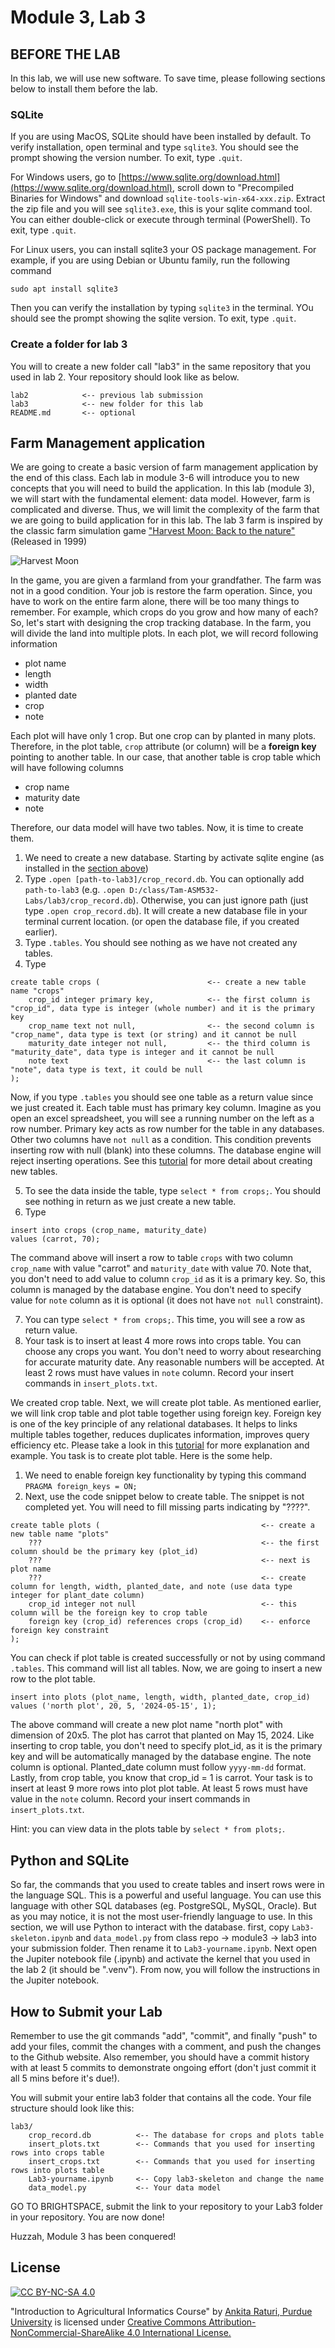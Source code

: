# Module 3, Lab 3

## BEFORE THE LAB

In this lab, we will use new software. To save time, please following sections below to install them before the lab.

### SQLite

If you are using MacOS, SQLite should have been installed by default. To verify installation, open terminal and type `sqlite3`. You should see the prompt showing the version number. To exit, type `.quit`.

For Windows users, go to [https://www.sqlite.org/download.html](https://www.sqlite.org/download.html), scroll down to "Precompiled Binaries for Windows" and download `sqlite-tools-win-x64-xxx.zip`. Extract the zip file and you will see `sqlite3.exe`, this is your sqlite command tool. You can either double-click or execute through terminal (PowerShell). To exit, type `.quit`.

For Linux users, you can install sqlite3 your OS package management. For example, if you are using Debian or Ubuntu family, run the following command

```
sudo apt install sqlite3
```

Then you can verify the installation by typing `sqlite3` in the terminal. YOu should see the prompt showing the sqlite version. To exit, type `.quit`.

<!-- ### DBeaver -->

### Create a folder for lab 3

You will to create a new folder call "lab3" in the same repository that you used in lab 2. Your repository should look like as below.

```
lab2            <-- previous lab submission
lab3            <-- new folder for this lab
README.md       <-- optional
```

## Farm Management application

We are going to create a basic version of farm management application by the end of this class. Each lab in module 3-6 will introduce you to new concepts that you will need to build the application. In this lab (module 3), we will start with the fundamental element: data model. However, farm is complicated and diverse. Thus, we will limit the complexity of the farm that we are going to build application for in this lab. The lab 3 farm is inspired by the classic farm simulation game ["Harvest Moon: Back to the nature"](https://en.wikipedia.org/wiki/Harvest_Moon:_Back_to_Nature) (Released in 1999)

![Harvest Moon](https://upload.wikimedia.org/wikipedia/en/b/bf/Harvest_Moon_Back_to_Nature.jpg)

<!-- Basic element -->

In the game, you are given a farmland from your grandfather. The farm was not in a good condition. Your job is restore the farm operation. Since, you have to work on the entire farm alone, there will be too many things to remember. For example, which crops do you grow and how many of each? So, let's start with designing the crop tracking database. In the farm, you will divide the land into multiple plots. In each plot, we will record following information

- plot name
- length
- width
- planted date
- crop
- note

Each plot will have only 1 crop. But one crop can by planted in many plots. Therefore, in the plot table, `crop` attribute (or column) will be a **foreign key** pointing to another table. In our case, that another table is crop table which will have following columns

- crop name
- maturity date
- note

<!-- ERD -->

Therefore, our data model will have two tables. Now, it is time to create them.

1. We need to create a new database. Starting by activate sqlite engine (as installed in the [section above](#sqlite))
2. Type `.open [path-to-lab3]/crop_record.db`. You can optionally add `path-to-lab3` (e.g. `.open D:/class/Tam-ASM532-Labs/lab3/crop_record.db`). Otherwise, you can just ignore path (just type `.open crop_record.db`). It will create a new database file in your terminal current location. (or open the database file, if you created earlier).
3. Type `.tables`. You should see nothing as we have not created any tables.
4. Type

```
create table crops (                        <-- create a new table name "crops"
    crop_id integer primary key,            <-- the first column is "crop_id", data type is integer (whole number) and it is the primary key
    crop_name text not null,                <-- the second column is "crop_name", data type is text (or string) and it cannot be null
    maturity_date integer not null,         <-- the third column is "maturity_date", data type is integer and it cannot be null
    note text                               <-- the last column is "note", data type is text, it could be null
);
```

Now, if you type `.tables` you should see one table as a return value since we just created it. Each table must has primary key column. Imagine as you open an excel spreadsheet, you will see a running number on the left as a row number. Primary key acts as row number for the table in any databases. Other two columns have `not null` as a condition. This condition prevents inserting row with null (blank) into these columns. The database engine will reject inserting operations. See this [tutorial](https://www.sqlitetutorial.net/sqlite-create-table/) for more detail about creating new tables.

5. To see the data inside the table, type `select * from crops;`. You should see nothing in return as we just create a new table.
6. Type

```
insert into crops (crop_name, maturity_date)
values (carrot, 70);
```

The command above will insert a row to table `crops` with two column `crop_name` with value "carrot" and `maturity_date` with value 70. Note that, you don't need to add value to column `crop_id` as it is a primary key. So, this column is managed by the database engine. You don't need to specify value for `note` column as it is optional (it does not have `not null` constraint).

7. You can type `select * from crops;`. This time, you will see a row as return value.
8. Your task is to insert at least 4 more rows into crops table. You can choose any crops you want. You don't need to worry about researching for accurate maturity date. Any reasonable numbers will be accepted. At least 2 rows must have values in `note` column. Record your insert commands in `insert_plots.txt`.

We created crop table. Next, we will create plot table. As mentioned earlier, we will link crop table and plot table together using foreign key. Foreign key is one of the key principle of any relational databases. It helps to links multiple tables together, reduces duplicates information, improves query efficiency etc. Please take a look in this [tutorial](https://learnsql.com/blog/why-use-foreign-key-in-sql/) for more explanation and example. You task is to create plot table. Here is the some help.

1. We need to enable foreign key functionality by typing this command `PRAGMA foreign_keys = ON;`
2. Next, use the code snippet below to create table. The snippet is not completed yet. You will need to fill missing parts indicating by "????".

```
create table plots (                                    <-- create a new table name "plots"
    ???                                                 <-- the first column should be the primary key (plot_id)
    ???                                                 <-- next is plot name
    ???                                                 <-- create column for length, width, planted_date, and note (use data type integer for plant_date column)
    crop_id integer not null                            <-- this column will be the foreign key to crop table
    foreign key (crop_id) references crops (crop_id)    <-- enforce foreign key constraint
);
```

You can check if plot table is created successfully or not by using command `.tables`. This command will list all tables. Now, we are going to insert a new row to the plot table.

```
insert into plots (plot_name, length, width, planted_date, crop_id)
values ('north plot', 20, 5, '2024-05-15', 1);
```

The above command will create a new plot name "north plot" with dimension of 20x5. The plot has carrot that planted on May 15, 2024. Like inserting to crop table, you don't need to specify plot_id, as it is the primary key and will be automatically managed by the database engine. The note column is optional. Planted_date column must follow `yyyy-mm-dd` format. Lastly, from crop table, you know that crop_id = 1 is carrot. Your task is to insert at least 9 more rows into plot plot table. At least 5 rows must have value in the `note` column. Record your insert commands in `insert_plots.txt`.

Hint: you can view data in the plots table by `select * from plots;`.

## Python and SQLite

So far, the commands that you used to create tables and insert rows were in the language SQL. This is a powerful and useful language. You can use this language with other SQL databases (eg. PostgreSQL, MySQL, Oracle). But as you may notice, it is not the most user-friendly language to use. In this section, we will use Python to interact with the database. first, copy `Lab3-skeleton.ipynb` and `data_model.py` from class repo -> module3 -> lab3 into your submission folder. Then rename it to `Lab3-yourname.ipynb`. Next open the Jupiter notebook file (.ipynb) and activate the kernel that you used in the lab 2 (it should be ".venv"). From now, you will follow the instructions in the Jupiter notebook.

<!-- Animal. Provide db file. Write data model with concept of inheritance with chicken, cows, sheep -->

## How to Submit your Lab

Remember to use the git commands "add", "commit", and finally "push" to add your files, commit the changes with a comment, and push the changes to the Github website. Also remember, you should have a commit history with at least 5 commits to demonstrate ongoing effort (don't just commit it all 5 mins before it's due!).

You will submit your entire lab3 folder that contains all the code. Your file structure should look like this:

```
lab3/
    crop_record.db          <-- The database for crops and plots table
    insert_plots.txt        <-- Commands that you used for inserting rows into crops table
    insert_crops.txt        <-- Commands that you used for inserting rows into plots table
    Lab3-yourname.ipynb     <-- Copy lab3-skeleton and change the name
    data_model.py           <-- Your data model
```

GO TO BRIGHTSPACE, submit the link to your repository to your Lab3 folder in your repository. You are now done!

Huzzah, Module 3 has been conquered!

## License

[![CC BY-NC-SA 4.0][cc-by-nc-sa-shield]][cc-by-nc-sa]

<!-- This work is licensed under a
[Creative Commons Attribution-NonCommercial-ShareAlike 4.0 International License][cc-by-nc-sa].

[![CC BY-NC-SA 4.0][cc-by-nc-sa-image]][cc-by-nc-sa] -->

[cc-by-nc-sa]: http://creativecommons.org/licenses/by-nc-sa/4.0/
[cc-by-nc-sa-image]: https://licensebuttons.net/l/by-nc-sa/4.0/88x31.png

[cc-by-nc-sa-shield]: https://img.shields.io/badge/License-CC%20BY--NC--SA%204.0-lightgrey.svg

"Introduction to Agricultural Informatics Course" by [Ankita Raturi, Purdue University](https://github.com/ag-informatics/ag-informatics-course) is licensed under [Creative Commons Attribution-NonCommercial-ShareAlike 4.0 International License.](http://creativecommons.org/licenses/by-nc-sa/4.0/)
